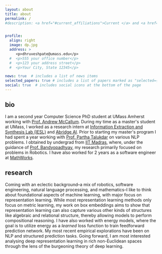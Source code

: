 ```yaml
---
layout: about
title: about
permalink: /
#description: <a href="#current_affiliations">Current </a> and <a href="#past_affiliations">past</a> affiliations.


profile:
  align: right
  image: dp.jpg
  address: >
     <p>dhruveshpate@umass.edu</p>
  #  <p>555 your office number</p>
  #  <p>123 your address street</p>
  #  <p>Your City, State 12345</p>

news: true  # includes a list of news items
selected_papers: true # includes a list of papers marked as "selected={true}"
social: true  # includes social icons at the bottom of the page
---
```


## bio

I am a second year Computer Science PhD student at UMass Amherst working with [Prof. Andrew McCallum](https://people.cs.umass.edu/~mccallum).
During my time as a master's student at UMass, I worked as a research intern at [Information Extraction and Synthesis Lab (IESL)](http://www.iesl.cs.umass.edu/people) and [Abridge AI](https://www.abridge.com/machine-learning). Prior to starting my master's program I had spent a year working with [Prof. Partha Talukdar](http://talukdar.net) on various NLP problems.
I obtained by undergrad from [IIT Madras](https://www.iitm.ac.in), where, under the guidance of [Prof. Bandyopadhyay](https://ed.iitm.ac.in/~sandipan), my research primarily focused on problems in Robotics. I have also worked for 2 years as a software engineer at [MathWorks](https://www.mathworks.com/).

## research

Coming with an eclectic background–a mix of robotics, software engineering, natural language processing, and mathematics–I like to think about foundational aspects of machine learning, with major focus on representation learning.
While most representation learning methods only focus on metric learning, my work on box embeddings aims to show that representation learning can also capture various other kinds of structures like algebraic and relational structure, thereby allowing models to perform compositional reasoning.
I have also worked with energy models, where the goal is to utilize energy as a *learned* loss function to train feedforward prediction network. My most recent empirical explorations have been on NLP and structured prediction tasks.
Going forward, I am most interested analysing deep representation learning in rich non-Euclidean spaces through the lens of the burgeoning theory of deep learning.
